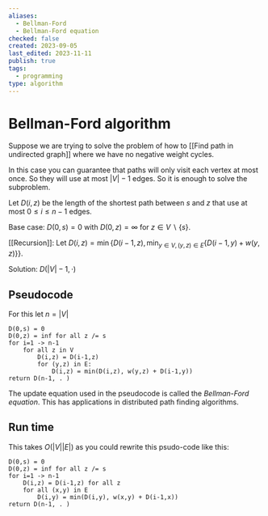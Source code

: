 ```yaml
---
aliases:
  - Bellman-Ford
  - Bellman-Ford equation
checked: false
created: 2023-09-05
last_edited: 2023-11-11
publish: true
tags:
  - programming
type: algorithm
---
```

# Bellman-Ford algorithm

Suppose we are trying to solve the problem of how to [[Find path in undirected graph]] where we have no negative weight cycles.

In this case you can guarantee that paths will only visit each vertex at most once. So they will use at most $\vert V \vert - 1$ edges. So it is enough to solve the subproblem.

Let $D(i,z)$ be the length of the shortest path between $s$ and $z$ that use at most $0 \leq i \leq n-1$ edges.

Base case: $D(0,s) = 0$ with $D(0,z) = \infty$ for $z \in V \backslash \{s\}$.

[[Recursion]]: Let $D(i,z) = \min\{D(i-1,z), \min_{y \in V, (y,z) \in E} \{D(i-1, y) + w(y,z)\}\}$.

Solution: $D(\vert V \vert - 1, \cdot)$

## Pseudocode

For this let $n = \vert V \vert$

```pseudo
D(0,s) = 0
D(0,z) = inf for all z /= s
for i=1 -> n-1
	for all z in V
		D(i,z) = D(i-1,z)
		for (y,z) in E:
			D(i,z) = min(D(i,z), w(y,z) + D(i-1,y))
return D(n-1, . )
```

The update equation used in the pseudocode is called the *Bellman-Ford equation*. This has applications in distributed path finding algorithms.

## Run time

This takes $O(\vert V \vert \vert E \vert)$ as you could rewrite this psudo-code like this:

```pseudo
D(0,s) = 0
D(0,z) = inf for all z /= s
for i=1 -> n-1
	D(i,z) = D(i-1,z) for all z
	for all (x,y) in E
		D(i,y) = min(D(i,y), w(x,y) + D(i-1,x))
return D(n-1, . )
```
